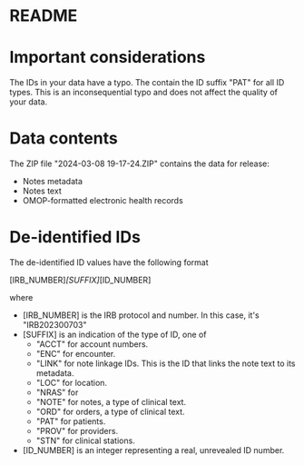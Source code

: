 # README

# Important considerations

The IDs in your data have a typo. The contain the ID suffix "PAT" for all ID types. This is an inconsequential typo and does not affect the quality of your data.

# Data contents

The ZIP file "2024-03-08 19-17-24.ZIP" contains the data for release:
  - Notes metadata
  - Notes text
  - OMOP-formatted electronic health records

# De-identified IDs

The de-identified ID values have the following format

[IRB_NUMBER]_[SUFFIX]_[ID_NUMBER]

where
 
  - [IRB_NUMBER] is the IRB protocol and number. In this case, it's "IRB202300703"
  - [SUFFIX] is an indication of the type of ID, one of
    - "ACCT" for account numbers.
    - "ENC" for encounter.
    - "LINK" for note linkage IDs. This is the ID that links the note text to its metadata.
    - "LOC" for location.
    - "NRAS" for 
    - "NOTE" for notes, a type of clinical text.
    - "ORD" for orders, a type of clinical text.
    - "PAT" for patients.
    - "PROV" for providers.
    - "STN" for clinical stations.
  - [ID_NUMBER] is an integer representing a real, unrevealed ID number.